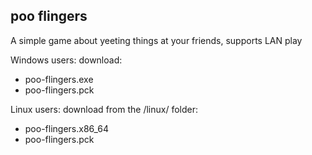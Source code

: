 poo flingers
-
A simple game about yeeting things at your friends, supports LAN play

Windows users:
download:
- poo-flingers.exe
- poo-flingers.pck

Linux users:
download from the /linux/ folder: 
- poo-flingers.x86_64
- poo-flingers.pck
